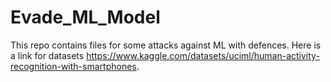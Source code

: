 # Evade_ML_Model
This repo contains files for some attacks against ML with defences.
Here is a link for datasets https://www.kaggle.com/datasets/uciml/human-activity-recognition-with-smartphones.
